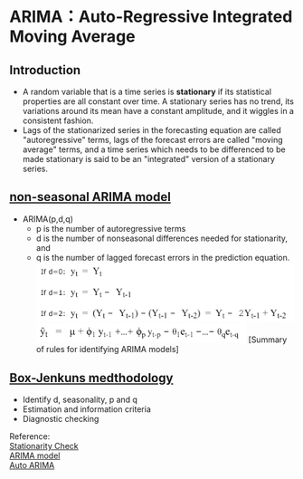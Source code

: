 # ARIMA：Auto-Regressive Integrated Moving Average

## Introduction
-  A random variable that is a time series is **stationary** if its statistical properties are all constant over time.  A stationary series has no trend, its variations around its mean have a constant amplitude, and it wiggles in a consistent fashion.
- Lags of the stationarized series in the forecasting equation are called "autoregressive" terms, lags of the forecast errors are called "moving average" terms, and a time series which needs to be differenced to be made stationary is said to be an "integrated" version of a stationary series.

## [non-seasonal ARIMA model](http://people.duke.edu/~rnau/arimrule.htm)
- ARIMA(p,d,q)
    - p is the number of autoregressive terms
    - d is the number of nonseasonal differences needed for stationarity, and
    - q is the number of lagged forecast errors in the prediction equation.
    ![](Graphs/ARIMA/d.png)
    ![](Graphs/ARIMA/formula.png)
[Summary of rules for identifying ARIMA models]

## [Box-Jenkuns medthodology](https://math.unice.fr/~frapetti/CorsoP/Chapitre_5_IMEA_1.pdf)
- Identify d, seasonality, p and q
- Estimation and information criteria
- Diagnostic checking

Reference:\
[Stationarity Check](https://machinelearningmastery.com/time-series-data-stationary-python/)\
[ARIMA model](https://people.duke.edu/~rnau/411arim.htm)\
[Auto ARIMA](https://www.analyticsvidhya.com/blog/2018/08/auto-arima-time-series-modeling-python-r/)